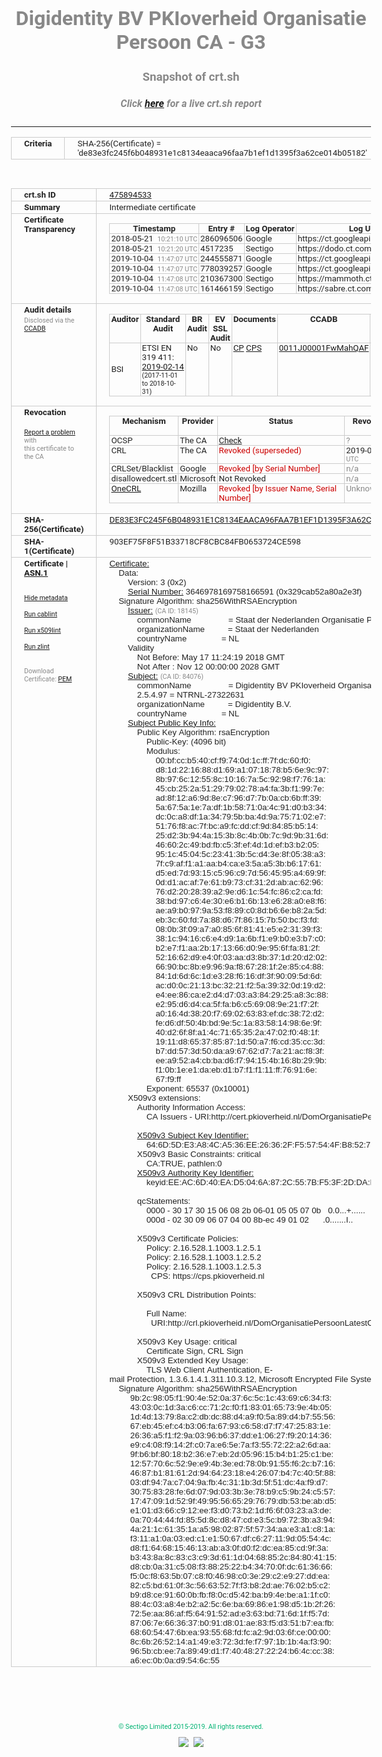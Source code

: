 # Digidentity BV PKIoverheid Organisatie Persoon CA - G3
### Snapshot of crt.sh
##### Click [here](https://crt.sh/?q=DE83E3FC245F6B048931E1C8134EAACA96FAA7B1EF1D1395F3A62CE014B05182) for a live crt.sh report

---
<!DOCTYPE HTML PUBLIC "-//W3C//DTD HTML 4.0 Transitional//EN">
<HTML>
<HEAD>
  <META http-equiv="Content-Type" content="text/html; charset=UTF-8">
  <TITLE>crt.sh | de83e3fc245f6b048931e1c8134eaaca96faa7b1ef1d1395f3a62ce014b05182</TITLE>
  <META name="description" content="Free CT Log Certificate Search Tool from Sectigo (formerly Comodo CA)">
  <META name="keywords" content="crt.sh, CT, Certificate Transparency, Certificate Search, SSL Certificate, Sectigo, Comodo CA">
  <LINK href="//fonts.googleapis.com/css?family=Roboto+Mono|Roboto:400,400i,700,700i" rel="stylesheet">
  <STYLE type="text/css">
    a {
      white-space: nowrap;
    }
    body {
      color: #888888;
      font: 12pt Roboto, sans-serif;
      padding-top: 10px;
      text-align: center
    }
    form {
      margin: 0px
    }
    span {
      border-radius: 10px
    }
    span.heading {
      color: #888888;
      font: 12pt Roboto, sans-serif
    }
    span.title {
      background-color: #00B373;
      color: #FFFFFF;
      font: bold 18pt Roboto, sans-serif;
      padding: 0px 5px
    }
    span.text {
      color: #888888;
      font: 10pt Roboto, sans-serif
    }
    span.whiteongrey {
      background-color: #D9D9D6;
      color: #FFFFFF;
      font: bold 18pt Roboto, sans-serif;
      padding: 0px 5px
    }
    table {
      border-collapse: collapse;
      color: #222222;
      font: 10pt Roboto, sans-serif;
      margin-left: auto;
      margin-right: auto
    }
    table.options {
      border: none;
      margin-left: 10px
    }
    td, th {
      border: 1px solid #CCCCCC;
      padding: 0px 2px;
      text-align: left;
      vertical-align: top
    }
    td.outer, th.outer {
      border: 1px solid #CCCCCC;
      padding: 2px 20px;
      text-align: left
    }
    th.heading {
      color: #888888;
      font: bold italic 12pt Roboto, sans-serif;
      padding: 20px 0px 0px;
      text-align: center
    }
    th.options, td.options {
      border: none;
      vertical-align: middle
    }
    td.text {
      font: 10pt "Roboto Mono", sans-serif;
      padding: 2px 20px
    }
    td.heading {
      border: none;
      color: #888888;
      font: 12pt Roboto, sans-serif;
      padding-top: 20px;
      text-align: center
    }
    table.lint td, th {
      text-align: center
    }
    .button {
      background-color: #00B373;
      border-radius: 10px;
      color: #FFFFFF;
      font: bold 13pt Roboto, sans-serif
    }
    .copyright {
      font: 8pt Roboto, sans-serif;
      color: #00B373
    }
    .input {
      border: 1px solid #888888;
      font-weight: bold;
      text-align: center
    }
    .small {
      font: 8pt Roboto, sans-serif;
      color: #888888
    }
    .error {
      background-color: #FFDFDF;
      color: #CC0000;
      font-weight: bold
    }
    .fatal {
      background-color: #0000AA;
      color: #FFFFFF;
      font-weight: bold
    }
    .notice {
      background-color: #FFFFDF;
      color: #606000
    }
    .warning {
      background-color: #FFEFDF;
      color: #DF6000
    }
  </STYLE>
</HEAD>
<BODY>

<TABLE>
  <TR>
    <TH class="outer">Criteria</TH>
    <TD class="outer">SHA-256(Certificate) = 'de83e3fc245f6b048931e1c8134eaaca96faa7b1ef1d1395f3a62ce014b05182'</TD>
  </TR>
</TABLE>
<BR>
<TABLE>
  <TR>
    <TH class="outer">crt.sh ID</TH>
    <TD class="outer"><A href="?id=475894533">475894533</A></TD>
  </TR>
  <TR>
    <TH class="outer">Summary</TH>
    <TD class="outer">Intermediate certificate</TD>
  </TR>
  <TR>
    <TH class="outer">Certificate<BR>Transparency</TH>
    <TD class="outer">
<TABLE class="options" style="margin-left:0px">
  <TR>
    <TH>Timestamp</TH>
    <TH>Entry #</TH>
    <TH>Log Operator</TH>
    <TH>Log URL</TH>
  </TR>
  <TR>
    <TD>2018-05-21&nbsp; <FONT class="small">10:21:10 UTC</FONT></TD>
    <TD>286096506</TD>
    <TD>Google</TD>
    <TD>https://ct.googleapis.com/rocketeer</TD>
  </TR>
  <TR>
    <TD>2018-05-21&nbsp; <FONT class="small">10:21:20 UTC</FONT></TD>
    <TD>4517235</TD>
    <TD>Sectigo</TD>
    <TD>https://dodo.ct.comodo.com</TD>
  </TR>
  <TR>
    <TD>2019-10-04&nbsp; <FONT class="small">11:47:07 UTC</FONT></TD>
    <TD>244555871</TD>
    <TD>Google</TD>
    <TD>https://ct.googleapis.com/skydiver</TD>
  </TR>
  <TR>
    <TD>2019-10-04&nbsp; <FONT class="small">11:47:07 UTC</FONT></TD>
    <TD>778039257</TD>
    <TD>Google</TD>
    <TD>https://ct.googleapis.com/pilot</TD>
  </TR>
  <TR>
    <TD>2019-10-04&nbsp; <FONT class="small">11:47:08 UTC</FONT></TD>
    <TD>210367300</TD>
    <TD>Sectigo</TD>
    <TD>https://mammoth.ct.comodo.com</TD>
  </TR>
  <TR>
    <TD>2019-10-04&nbsp; <FONT class="small">11:47:08 UTC</FONT></TD>
    <TD>161466159</TD>
    <TD>Sectigo</TD>
    <TD>https://sabre.ct.comodo.com</TD>
  </TR>
</TABLE>
    </TD>
  </TR>
  <TR>
    <TH class="outer">Audit details<BR>
      <DIV class="small" style="padding-top:3px">Disclosed via the
        <A href="//ccadb-public.secure.force.com/mozilla/PublicAllIntermediateCerts" target="_blank">CCADB</A></DIV>
    </TH>
    <TD class="outer">
<TABLE class="options" style="margin-left:0px">
  <TR>
    <TH>Auditor</TH>
    <TH>Standard Audit</TH>
    <TH>BR Audit</TH>
    <TH>EV SSL Audit</TH>
    <TH>Documents</TH>
    <TH>CCADB</TH>
    <TH>Root Owner / Certificate</TH>
  </TR>
  <TR>
    <TD style="vertical-align:middle">BSI</TD>
    <TD>ETSI EN 319 411:
      <A href="https://bugzilla.mozilla.org/attachment.cgi?id=9045690" target="_blank">2019-02-14</A>
      <BR><FONT style="font-size:8pt">(2017-11-01 to 2018-10-31)</FONT></TD>
    <TD>No    <TD>No    <TD>
      <A href="https://www.logius.nl/languages/english/pkioverheid/" target="blank">CP</A>
      <A href="https://www.digidentity.eu/assets/files/cps_en_pds/CPS_Digidentity_v1.2.pdf" target="blank">CPS</A>
    </TD>
    <TD><A href="//ccadb.force.com/0011J00001FwMahQAF" target="_blank">0011J00001FwMahQAF</A></TD>
    <TD><A href="/?id=8693290">Government of The Netherlands, PKIoverheid (Logius)</A></TD>
  </TR>
</TABLE>
    </TD>
  </TR>
  <TR>
    <TH class="outer">Revocation<BR><BR>
      <DIV class="small" style="padding-top:3px"><A href="?id=475894533&opt=problemreporting">Report a problem</A> with<BR>this certificate to the CA</DIV></TH>
    <TD class="outer">
      <TABLE class="options" style="margin-left:0px">
        <TR>
          <TH>Mechanism</TH>
          <TH>Provider</TH>
          <TH>Status</TH>
          <TH>Revocation Date</TH>
          <TH>Last Observed in CRL</TH>
          <TH>Last Checked <SPAN style="color:#CC0000;vertical-align:middle;font-size:70%;font-weight:normal">(Error)</SPAN></TH>
        </TR>
        <TR>
          <TD>OCSP</TD>
          <TD>The CA</TD>
          <TD><A href="?id=475894533&opt=ocsp">Check</A></TD>
          <TD><SPAN style="color:#888888">?</SPAN></TD>
          <TD><SPAN style="color:#888888">n/a</SPAN></TD>
          <TD><SPAN style="color:#888888">?</SPAN></TD>
        </TR>
        <TR>
          <TD>CRL</TD>
          <TD>The CA</TD>
          <TD><SPAN style="color:#CC0000">Revoked (superseded)</SPAN></TD><TD>2019-06-27&nbsp; <FONT class="small">09:19:06 UTC</FONT></TD><TD>2019-07-05&nbsp; <FONT class="small">14:19:02 UTC</FONT></TD><TD>2019-12-04&nbsp; <FONT class="small">16:44:22 UTC</FONT></TD>
        </TR>
        <TR>
          <TD>CRLSet/Blacklist</TD>
          <TD>Google</TD>
          <TD><SPAN style="color:#CC0000">Revoked [by Serial Number]</SPAN></TD>
          <TD><SPAN style="color:#888888">n/a</SPAN></TD>
          <TD><SPAN style="color:#888888">n/a</SPAN></TD>
          <TD><SPAN style="color:#888888">n/a</SPAN></TD>
        </TR>
        <TR>
          <TD>disallowedcert.stl</TD>
          <TD>Microsoft</TD>
          <TD>Not Revoked</TD>
          <TD><SPAN style="color:#888888">n/a</SPAN></TD>
          <TD><SPAN style="color:#888888">n/a</SPAN></TD>
          <TD><SPAN style="color:#888888">n/a</SPAN></TD>
        </TR>
        <TR>
          <TD><A href="/mozilla-onecrl" target="_blank">OneCRL</A></TD>
          <TD>Mozilla</TD>
          <TD><SPAN style="color:#CC0000">Revoked [by Issuer Name, Serial Number]</SPAN></TD><TD><SPAN style="color:#888888">Unknown</SPAN></TD>
          <TD><SPAN style="color:#888888">n/a</SPAN></TD>
          <TD><SPAN style="color:#888888">n/a</SPAN></TD>
        </TR>
      </TABLE>
    </TD>
  </TR>
  <TR>
    <TH class="outer">SHA-256(Certificate)</TH>
    <TD class="outer"><A href="//censys.io/certificates/de83e3fc245f6b048931e1c8134eaaca96faa7b1ef1d1395f3a62ce014b05182">DE83E3FC245F6B048931E1C8134EAACA96FAA7B1EF1D1395F3A62CE014B05182</A></TD>
  </TR>
  <TR>
    <TH class="outer">SHA-1(Certificate)</TH>
    <TD class="outer">903EF75F8F51B33718CF8CBC84FB0653724CE598</TD>
  </TR>
  <TR>
    <TH class="outer">Certificate | <A href="?asn1=475894533">ASN.1</A>
      <SPAN class="small"><BR>
      <BR><BR><A href="?id=475894533&opt=nometadata">Hide metadata</A>
      <BR><BR><A href="?id=475894533&opt=cablint">Run cablint</A>
      <BR><BR><A href="?id=475894533&opt=x509lint">Run x509lint</A>
      <BR><BR><A href="?id=475894533&opt=zlint">Run zlint</A>
      <BR><BR><BR>Download Certificate: <A href="?d=475894533">PEM</A>
      </SPAN>
    </TH>
    <TD class="text"><A href="?d=475894533">Certificate:</A><BR>&nbsp;&nbsp;&nbsp;&nbsp;Data:<BR>&nbsp;&nbsp;&nbsp;&nbsp;&nbsp;&nbsp;&nbsp;&nbsp;Version:&nbsp;3&nbsp;(0x2)<BR>&nbsp;&nbsp;&nbsp;&nbsp;&nbsp;&nbsp;&nbsp;&nbsp;<A href="?serial=329cab52a80a2e3f">Serial&nbsp;Number:</A>&nbsp;3646978169758166591&nbsp;(0x329cab52a80a2e3f)<BR>&nbsp;&nbsp;&nbsp;&nbsp;Signature&nbsp;Algorithm:&nbsp;sha256WithRSAEncryption<BR>&nbsp;&nbsp;&nbsp;&nbsp;&nbsp;&nbsp;&nbsp;&nbsp;<A href="?caid=18145">Issuer:</A> <SPAN class="small">(CA ID: 18145)</SPAN><BR>&nbsp;&nbsp;&nbsp;&nbsp;&nbsp;&nbsp;&nbsp;&nbsp;&nbsp;&nbsp;&nbsp;&nbsp;commonName&nbsp;&nbsp;&nbsp;&nbsp;&nbsp;&nbsp;&nbsp;&nbsp;&nbsp;&nbsp;&nbsp;&nbsp;&nbsp;&nbsp;&nbsp;&nbsp;=&nbsp;Staat&nbsp;der&nbsp;Nederlanden&nbsp;Organisatie&nbsp;Persoon&nbsp;CA&nbsp;-&nbsp;G3<BR>&nbsp;&nbsp;&nbsp;&nbsp;&nbsp;&nbsp;&nbsp;&nbsp;&nbsp;&nbsp;&nbsp;&nbsp;organizationName&nbsp;&nbsp;&nbsp;&nbsp;&nbsp;&nbsp;&nbsp;&nbsp;&nbsp;&nbsp;=&nbsp;Staat&nbsp;der&nbsp;Nederlanden<BR>&nbsp;&nbsp;&nbsp;&nbsp;&nbsp;&nbsp;&nbsp;&nbsp;&nbsp;&nbsp;&nbsp;&nbsp;countryName&nbsp;&nbsp;&nbsp;&nbsp;&nbsp;&nbsp;&nbsp;&nbsp;&nbsp;&nbsp;&nbsp;&nbsp;&nbsp;&nbsp;&nbsp;=&nbsp;NL<BR>&nbsp;&nbsp;&nbsp;&nbsp;&nbsp;&nbsp;&nbsp;&nbsp;Validity<BR>&nbsp;&nbsp;&nbsp;&nbsp;&nbsp;&nbsp;&nbsp;&nbsp;&nbsp;&nbsp;&nbsp;&nbsp;Not&nbsp;Before:&nbsp;May&nbsp;17&nbsp;11:24:19&nbsp;2018&nbsp;GMT<BR>&nbsp;&nbsp;&nbsp;&nbsp;&nbsp;&nbsp;&nbsp;&nbsp;&nbsp;&nbsp;&nbsp;&nbsp;Not&nbsp;After&nbsp;:&nbsp;Nov&nbsp;12&nbsp;00:00:00&nbsp;2028&nbsp;GMT<BR>&nbsp;&nbsp;&nbsp;&nbsp;&nbsp;&nbsp;&nbsp;&nbsp;<A href="?caid=84076">Subject:</A> <SPAN class="small">(CA ID: 84076)</SPAN><BR>&nbsp;&nbsp;&nbsp;&nbsp;&nbsp;&nbsp;&nbsp;&nbsp;&nbsp;&nbsp;&nbsp;&nbsp;commonName&nbsp;&nbsp;&nbsp;&nbsp;&nbsp;&nbsp;&nbsp;&nbsp;&nbsp;&nbsp;&nbsp;&nbsp;&nbsp;&nbsp;&nbsp;&nbsp;=&nbsp;Digidentity&nbsp;BV&nbsp;PKIoverheid&nbsp;Organisatie&nbsp;Persoon&nbsp;CA&nbsp;-&nbsp;G3<BR>&nbsp;&nbsp;&nbsp;&nbsp;&nbsp;&nbsp;&nbsp;&nbsp;&nbsp;&nbsp;&nbsp;&nbsp;2.5.4.97&nbsp;=&nbsp;NTRNL-27322631<BR>&nbsp;&nbsp;&nbsp;&nbsp;&nbsp;&nbsp;&nbsp;&nbsp;&nbsp;&nbsp;&nbsp;&nbsp;organizationName&nbsp;&nbsp;&nbsp;&nbsp;&nbsp;&nbsp;&nbsp;&nbsp;&nbsp;&nbsp;=&nbsp;Digidentity&nbsp;B.V.<BR>&nbsp;&nbsp;&nbsp;&nbsp;&nbsp;&nbsp;&nbsp;&nbsp;&nbsp;&nbsp;&nbsp;&nbsp;countryName&nbsp;&nbsp;&nbsp;&nbsp;&nbsp;&nbsp;&nbsp;&nbsp;&nbsp;&nbsp;&nbsp;&nbsp;&nbsp;&nbsp;&nbsp;=&nbsp;NL<BR>&nbsp;&nbsp;&nbsp;&nbsp;&nbsp;&nbsp;&nbsp;&nbsp;<A href="?spkisha256=32328159f2149e8e73a4765ca28c7fcd1a40119ec0005c2ac2d2d3e750612fe6">Subject&nbsp;Public&nbsp;Key&nbsp;Info:</A><BR>&nbsp;&nbsp;&nbsp;&nbsp;&nbsp;&nbsp;&nbsp;&nbsp;&nbsp;&nbsp;&nbsp;&nbsp;Public&nbsp;Key&nbsp;Algorithm:&nbsp;rsaEncryption<BR>&nbsp;&nbsp;&nbsp;&nbsp;&nbsp;&nbsp;&nbsp;&nbsp;&nbsp;&nbsp;&nbsp;&nbsp;&nbsp;&nbsp;&nbsp;&nbsp;Public-Key:&nbsp;(4096&nbsp;bit)<BR>&nbsp;&nbsp;&nbsp;&nbsp;&nbsp;&nbsp;&nbsp;&nbsp;&nbsp;&nbsp;&nbsp;&nbsp;&nbsp;&nbsp;&nbsp;&nbsp;Modulus:<BR>&nbsp;&nbsp;&nbsp;&nbsp;&nbsp;&nbsp;&nbsp;&nbsp;&nbsp;&nbsp;&nbsp;&nbsp;&nbsp;&nbsp;&nbsp;&nbsp;&nbsp;&nbsp;&nbsp;&nbsp;00:bf:cc:b5:40:cf:f9:74:0d:1c:ff:7f:dc:60:f0:<BR>&nbsp;&nbsp;&nbsp;&nbsp;&nbsp;&nbsp;&nbsp;&nbsp;&nbsp;&nbsp;&nbsp;&nbsp;&nbsp;&nbsp;&nbsp;&nbsp;&nbsp;&nbsp;&nbsp;&nbsp;d8:1d:22:16:88:d1:69:a1:07:18:78:b5:6e:9c:97:<BR>&nbsp;&nbsp;&nbsp;&nbsp;&nbsp;&nbsp;&nbsp;&nbsp;&nbsp;&nbsp;&nbsp;&nbsp;&nbsp;&nbsp;&nbsp;&nbsp;&nbsp;&nbsp;&nbsp;&nbsp;8b:97:6c:12:55:8c:10:16:7a:5c:92:98:f7:76:1a:<BR>&nbsp;&nbsp;&nbsp;&nbsp;&nbsp;&nbsp;&nbsp;&nbsp;&nbsp;&nbsp;&nbsp;&nbsp;&nbsp;&nbsp;&nbsp;&nbsp;&nbsp;&nbsp;&nbsp;&nbsp;45:cb:25:2a:51:29:79:02:78:a4:fa:3b:f1:99:7e:<BR>&nbsp;&nbsp;&nbsp;&nbsp;&nbsp;&nbsp;&nbsp;&nbsp;&nbsp;&nbsp;&nbsp;&nbsp;&nbsp;&nbsp;&nbsp;&nbsp;&nbsp;&nbsp;&nbsp;&nbsp;ad:8f:12:a6:9d:8e:c7:96:d7:7b:0a:cb:6b:ff:39:<BR>&nbsp;&nbsp;&nbsp;&nbsp;&nbsp;&nbsp;&nbsp;&nbsp;&nbsp;&nbsp;&nbsp;&nbsp;&nbsp;&nbsp;&nbsp;&nbsp;&nbsp;&nbsp;&nbsp;&nbsp;5a:67:5a:1e:7a:df:1b:58:71:0a:4c:91:d0:b3:34:<BR>&nbsp;&nbsp;&nbsp;&nbsp;&nbsp;&nbsp;&nbsp;&nbsp;&nbsp;&nbsp;&nbsp;&nbsp;&nbsp;&nbsp;&nbsp;&nbsp;&nbsp;&nbsp;&nbsp;&nbsp;dc:0c:a8:df:1a:34:79:5b:ba:4d:9a:75:71:02:e7:<BR>&nbsp;&nbsp;&nbsp;&nbsp;&nbsp;&nbsp;&nbsp;&nbsp;&nbsp;&nbsp;&nbsp;&nbsp;&nbsp;&nbsp;&nbsp;&nbsp;&nbsp;&nbsp;&nbsp;&nbsp;51:76:f8:ac:7f:bc:a9:fc:dd:cf:9d:84:85:b5:14:<BR>&nbsp;&nbsp;&nbsp;&nbsp;&nbsp;&nbsp;&nbsp;&nbsp;&nbsp;&nbsp;&nbsp;&nbsp;&nbsp;&nbsp;&nbsp;&nbsp;&nbsp;&nbsp;&nbsp;&nbsp;25:d2:3b:94:4a:15:3b:8c:4b:0b:7c:9d:9b:31:6d:<BR>&nbsp;&nbsp;&nbsp;&nbsp;&nbsp;&nbsp;&nbsp;&nbsp;&nbsp;&nbsp;&nbsp;&nbsp;&nbsp;&nbsp;&nbsp;&nbsp;&nbsp;&nbsp;&nbsp;&nbsp;46:60:2c:49:bd:fb:c5:3f:ef:4d:1d:ef:b3:b2:05:<BR>&nbsp;&nbsp;&nbsp;&nbsp;&nbsp;&nbsp;&nbsp;&nbsp;&nbsp;&nbsp;&nbsp;&nbsp;&nbsp;&nbsp;&nbsp;&nbsp;&nbsp;&nbsp;&nbsp;&nbsp;95:1c:45:04:5c:23:41:3b:5c:d4:3e:8f:05:38:a3:<BR>&nbsp;&nbsp;&nbsp;&nbsp;&nbsp;&nbsp;&nbsp;&nbsp;&nbsp;&nbsp;&nbsp;&nbsp;&nbsp;&nbsp;&nbsp;&nbsp;&nbsp;&nbsp;&nbsp;&nbsp;7f:c9:af:f1:a1:aa:b4:ca:e3:5a:a5:3b:b6:17:61:<BR>&nbsp;&nbsp;&nbsp;&nbsp;&nbsp;&nbsp;&nbsp;&nbsp;&nbsp;&nbsp;&nbsp;&nbsp;&nbsp;&nbsp;&nbsp;&nbsp;&nbsp;&nbsp;&nbsp;&nbsp;d5:ed:7d:93:15:c5:96:c9:7d:56:45:95:a4:69:9f:<BR>&nbsp;&nbsp;&nbsp;&nbsp;&nbsp;&nbsp;&nbsp;&nbsp;&nbsp;&nbsp;&nbsp;&nbsp;&nbsp;&nbsp;&nbsp;&nbsp;&nbsp;&nbsp;&nbsp;&nbsp;0d:d1:ac:af:7e:61:b9:73:cf:31:2d:ab:ac:62:96:<BR>&nbsp;&nbsp;&nbsp;&nbsp;&nbsp;&nbsp;&nbsp;&nbsp;&nbsp;&nbsp;&nbsp;&nbsp;&nbsp;&nbsp;&nbsp;&nbsp;&nbsp;&nbsp;&nbsp;&nbsp;76:d2:20:28:39:a2:9e:d6:1c:54:fc:86:c2:ca:fd:<BR>&nbsp;&nbsp;&nbsp;&nbsp;&nbsp;&nbsp;&nbsp;&nbsp;&nbsp;&nbsp;&nbsp;&nbsp;&nbsp;&nbsp;&nbsp;&nbsp;&nbsp;&nbsp;&nbsp;&nbsp;38:bd:97:c6:4e:30:e6:b1:6b:13:e6:28:a0:e8:f6:<BR>&nbsp;&nbsp;&nbsp;&nbsp;&nbsp;&nbsp;&nbsp;&nbsp;&nbsp;&nbsp;&nbsp;&nbsp;&nbsp;&nbsp;&nbsp;&nbsp;&nbsp;&nbsp;&nbsp;&nbsp;ae:a9:b0:97:9a:53:f8:89:c0:8d:b6:6e:b8:2a:5d:<BR>&nbsp;&nbsp;&nbsp;&nbsp;&nbsp;&nbsp;&nbsp;&nbsp;&nbsp;&nbsp;&nbsp;&nbsp;&nbsp;&nbsp;&nbsp;&nbsp;&nbsp;&nbsp;&nbsp;&nbsp;eb:3c:60:fd:7a:88:d6:7f:86:15:7b:50:bc:f3:fd:<BR>&nbsp;&nbsp;&nbsp;&nbsp;&nbsp;&nbsp;&nbsp;&nbsp;&nbsp;&nbsp;&nbsp;&nbsp;&nbsp;&nbsp;&nbsp;&nbsp;&nbsp;&nbsp;&nbsp;&nbsp;08:0b:3f:09:a7:a0:85:6f:81:41:e5:e2:31:39:f3:<BR>&nbsp;&nbsp;&nbsp;&nbsp;&nbsp;&nbsp;&nbsp;&nbsp;&nbsp;&nbsp;&nbsp;&nbsp;&nbsp;&nbsp;&nbsp;&nbsp;&nbsp;&nbsp;&nbsp;&nbsp;38:1c:94:16:c6:e4:d9:1a:6b:f1:e9:b0:e3:b7:c0:<BR>&nbsp;&nbsp;&nbsp;&nbsp;&nbsp;&nbsp;&nbsp;&nbsp;&nbsp;&nbsp;&nbsp;&nbsp;&nbsp;&nbsp;&nbsp;&nbsp;&nbsp;&nbsp;&nbsp;&nbsp;b2:e7:f1:aa:2b:17:13:66:d0:9e:95:6f:fa:81:2f:<BR>&nbsp;&nbsp;&nbsp;&nbsp;&nbsp;&nbsp;&nbsp;&nbsp;&nbsp;&nbsp;&nbsp;&nbsp;&nbsp;&nbsp;&nbsp;&nbsp;&nbsp;&nbsp;&nbsp;&nbsp;52:16:62:d9:e4:0f:03:aa:d3:8b:37:1d:20:d2:02:<BR>&nbsp;&nbsp;&nbsp;&nbsp;&nbsp;&nbsp;&nbsp;&nbsp;&nbsp;&nbsp;&nbsp;&nbsp;&nbsp;&nbsp;&nbsp;&nbsp;&nbsp;&nbsp;&nbsp;&nbsp;66:90:bc:8b:e9:96:9a:f8:67:28:1f:2e:85:c4:88:<BR>&nbsp;&nbsp;&nbsp;&nbsp;&nbsp;&nbsp;&nbsp;&nbsp;&nbsp;&nbsp;&nbsp;&nbsp;&nbsp;&nbsp;&nbsp;&nbsp;&nbsp;&nbsp;&nbsp;&nbsp;84:1d:6d:6c:1d:e3:28:f6:16:df:3f:90:09:5d:6d:<BR>&nbsp;&nbsp;&nbsp;&nbsp;&nbsp;&nbsp;&nbsp;&nbsp;&nbsp;&nbsp;&nbsp;&nbsp;&nbsp;&nbsp;&nbsp;&nbsp;&nbsp;&nbsp;&nbsp;&nbsp;ac:d0:0c:21:13:bc:32:21:f2:5a:39:32:0d:19:d2:<BR>&nbsp;&nbsp;&nbsp;&nbsp;&nbsp;&nbsp;&nbsp;&nbsp;&nbsp;&nbsp;&nbsp;&nbsp;&nbsp;&nbsp;&nbsp;&nbsp;&nbsp;&nbsp;&nbsp;&nbsp;e4:ee:86:ca:e2:d4:d7:03:a3:84:29:25:a8:3c:88:<BR>&nbsp;&nbsp;&nbsp;&nbsp;&nbsp;&nbsp;&nbsp;&nbsp;&nbsp;&nbsp;&nbsp;&nbsp;&nbsp;&nbsp;&nbsp;&nbsp;&nbsp;&nbsp;&nbsp;&nbsp;e2:95:d6:d4:ca:5f:fa:b6:c5:69:08:9e:21:f7:2f:<BR>&nbsp;&nbsp;&nbsp;&nbsp;&nbsp;&nbsp;&nbsp;&nbsp;&nbsp;&nbsp;&nbsp;&nbsp;&nbsp;&nbsp;&nbsp;&nbsp;&nbsp;&nbsp;&nbsp;&nbsp;a0:16:4d:38:20:f7:69:02:63:83:ef:dc:38:72:d2:<BR>&nbsp;&nbsp;&nbsp;&nbsp;&nbsp;&nbsp;&nbsp;&nbsp;&nbsp;&nbsp;&nbsp;&nbsp;&nbsp;&nbsp;&nbsp;&nbsp;&nbsp;&nbsp;&nbsp;&nbsp;fe:d6:df:50:4b:bd:9e:5c:1a:83:58:14:98:6e:9f:<BR>&nbsp;&nbsp;&nbsp;&nbsp;&nbsp;&nbsp;&nbsp;&nbsp;&nbsp;&nbsp;&nbsp;&nbsp;&nbsp;&nbsp;&nbsp;&nbsp;&nbsp;&nbsp;&nbsp;&nbsp;40:d2:6f:8f:a1:4c:71:65:35:2a:47:02:f0:48:1f:<BR>&nbsp;&nbsp;&nbsp;&nbsp;&nbsp;&nbsp;&nbsp;&nbsp;&nbsp;&nbsp;&nbsp;&nbsp;&nbsp;&nbsp;&nbsp;&nbsp;&nbsp;&nbsp;&nbsp;&nbsp;19:11:d8:65:37:85:87:1d:50:a7:f6:cd:35:cc:3d:<BR>&nbsp;&nbsp;&nbsp;&nbsp;&nbsp;&nbsp;&nbsp;&nbsp;&nbsp;&nbsp;&nbsp;&nbsp;&nbsp;&nbsp;&nbsp;&nbsp;&nbsp;&nbsp;&nbsp;&nbsp;b7:dd:57:3d:50:da:a9:67:62:d7:7a:21:ac:f8:3f:<BR>&nbsp;&nbsp;&nbsp;&nbsp;&nbsp;&nbsp;&nbsp;&nbsp;&nbsp;&nbsp;&nbsp;&nbsp;&nbsp;&nbsp;&nbsp;&nbsp;&nbsp;&nbsp;&nbsp;&nbsp;ee:a9:52:a4:cb:ba:d6:f7:94:15:4b:16:8b:29:9b:<BR>&nbsp;&nbsp;&nbsp;&nbsp;&nbsp;&nbsp;&nbsp;&nbsp;&nbsp;&nbsp;&nbsp;&nbsp;&nbsp;&nbsp;&nbsp;&nbsp;&nbsp;&nbsp;&nbsp;&nbsp;f1:0b:1e:e1:da:eb:d1:b7:f1:f1:11:ff:76:91:6e:<BR>&nbsp;&nbsp;&nbsp;&nbsp;&nbsp;&nbsp;&nbsp;&nbsp;&nbsp;&nbsp;&nbsp;&nbsp;&nbsp;&nbsp;&nbsp;&nbsp;&nbsp;&nbsp;&nbsp;&nbsp;67:f9:ff<BR>&nbsp;&nbsp;&nbsp;&nbsp;&nbsp;&nbsp;&nbsp;&nbsp;&nbsp;&nbsp;&nbsp;&nbsp;&nbsp;&nbsp;&nbsp;&nbsp;Exponent:&nbsp;65537&nbsp;(0x10001)<BR>&nbsp;&nbsp;&nbsp;&nbsp;&nbsp;&nbsp;&nbsp;&nbsp;X509v3&nbsp;extensions:<BR>&nbsp;&nbsp;&nbsp;&nbsp;&nbsp;&nbsp;&nbsp;&nbsp;&nbsp;&nbsp;&nbsp;&nbsp;Authority&nbsp;Information&nbsp;Access:&nbsp;<BR>&nbsp;&nbsp;&nbsp;&nbsp;&nbsp;&nbsp;&nbsp;&nbsp;&nbsp;&nbsp;&nbsp;&nbsp;&nbsp;&nbsp;&nbsp;&nbsp;CA&nbsp;Issuers&nbsp;-&nbsp;URI:http://cert.pkioverheid.nl/DomOrganisatiePersoonCA-G3.cer<BR><BR>&nbsp;&nbsp;&nbsp;&nbsp;&nbsp;&nbsp;&nbsp;&nbsp;&nbsp;&nbsp;&nbsp;&nbsp;<A href="?ski=646d5de3a84ca536ee26362ff557544fb8527dff">X509v3&nbsp;Subject&nbsp;Key&nbsp;Identifier:</A><BR>&nbsp;&nbsp;&nbsp;&nbsp;&nbsp;&nbsp;&nbsp;&nbsp;&nbsp;&nbsp;&nbsp;&nbsp;&nbsp;&nbsp;&nbsp;&nbsp;64:6D:5D:E3:A8:4C:A5:36:EE:26:36:2F:F5:57:54:4F:B8:52:7D:FF<BR>&nbsp;&nbsp;&nbsp;&nbsp;&nbsp;&nbsp;&nbsp;&nbsp;&nbsp;&nbsp;&nbsp;&nbsp;X509v3&nbsp;Basic&nbsp;Constraints:&nbsp;critical<BR>&nbsp;&nbsp;&nbsp;&nbsp;&nbsp;&nbsp;&nbsp;&nbsp;&nbsp;&nbsp;&nbsp;&nbsp;&nbsp;&nbsp;&nbsp;&nbsp;CA:TRUE,&nbsp;pathlen:0<BR>&nbsp;&nbsp;&nbsp;&nbsp;&nbsp;&nbsp;&nbsp;&nbsp;&nbsp;&nbsp;&nbsp;&nbsp;<A href="?ski=eeac6d40ead5046a872c557bf53f2ddaeedbace2">X509v3&nbsp;Authority&nbsp;Key&nbsp;Identifier:</A><BR>&nbsp;&nbsp;&nbsp;&nbsp;&nbsp;&nbsp;&nbsp;&nbsp;&nbsp;&nbsp;&nbsp;&nbsp;&nbsp;&nbsp;&nbsp;&nbsp;keyid:EE:AC:6D:40:EA:D5:04:6A:87:2C:55:7B:F5:3F:2D:DA:EE:DB:AC:E2<BR><BR>&nbsp;&nbsp;&nbsp;&nbsp;&nbsp;&nbsp;&nbsp;&nbsp;&nbsp;&nbsp;&nbsp;&nbsp;qcStatements:&nbsp;<BR>&nbsp;&nbsp;&nbsp;&nbsp;&nbsp;&nbsp;&nbsp;&nbsp;&nbsp;&nbsp;&nbsp;&nbsp;&nbsp;&nbsp;&nbsp;&nbsp;0000&nbsp;-&nbsp;30&nbsp;17&nbsp;30&nbsp;15&nbsp;06&nbsp;08&nbsp;2b&nbsp;06-01&nbsp;05&nbsp;05&nbsp;07&nbsp;0b&nbsp;&nbsp;&nbsp;0.0...+......<BR>&nbsp;&nbsp;&nbsp;&nbsp;&nbsp;&nbsp;&nbsp;&nbsp;&nbsp;&nbsp;&nbsp;&nbsp;&nbsp;&nbsp;&nbsp;&nbsp;000d&nbsp;-&nbsp;02&nbsp;30&nbsp;09&nbsp;06&nbsp;07&nbsp;04&nbsp;00&nbsp;8b-ec&nbsp;49&nbsp;01&nbsp;02&nbsp;&nbsp;&nbsp;&nbsp;&nbsp;&nbsp;.0.......I..<BR><BR>&nbsp;&nbsp;&nbsp;&nbsp;&nbsp;&nbsp;&nbsp;&nbsp;&nbsp;&nbsp;&nbsp;&nbsp;X509v3&nbsp;Certificate&nbsp;Policies:&nbsp;<BR>&nbsp;&nbsp;&nbsp;&nbsp;&nbsp;&nbsp;&nbsp;&nbsp;&nbsp;&nbsp;&nbsp;&nbsp;&nbsp;&nbsp;&nbsp;&nbsp;Policy:&nbsp;2.16.528.1.1003.1.2.5.1<BR>&nbsp;&nbsp;&nbsp;&nbsp;&nbsp;&nbsp;&nbsp;&nbsp;&nbsp;&nbsp;&nbsp;&nbsp;&nbsp;&nbsp;&nbsp;&nbsp;Policy:&nbsp;2.16.528.1.1003.1.2.5.2<BR>&nbsp;&nbsp;&nbsp;&nbsp;&nbsp;&nbsp;&nbsp;&nbsp;&nbsp;&nbsp;&nbsp;&nbsp;&nbsp;&nbsp;&nbsp;&nbsp;Policy:&nbsp;2.16.528.1.1003.1.2.5.3<BR>&nbsp;&nbsp;&nbsp;&nbsp;&nbsp;&nbsp;&nbsp;&nbsp;&nbsp;&nbsp;&nbsp;&nbsp;&nbsp;&nbsp;&nbsp;&nbsp;&nbsp;&nbsp;CPS:&nbsp;https://cps.pkioverheid.nl<BR><BR>&nbsp;&nbsp;&nbsp;&nbsp;&nbsp;&nbsp;&nbsp;&nbsp;&nbsp;&nbsp;&nbsp;&nbsp;X509v3&nbsp;CRL&nbsp;Distribution&nbsp;Points:&nbsp;<BR><BR>&nbsp;&nbsp;&nbsp;&nbsp;&nbsp;&nbsp;&nbsp;&nbsp;&nbsp;&nbsp;&nbsp;&nbsp;&nbsp;&nbsp;&nbsp;&nbsp;Full&nbsp;Name:<BR>&nbsp;&nbsp;&nbsp;&nbsp;&nbsp;&nbsp;&nbsp;&nbsp;&nbsp;&nbsp;&nbsp;&nbsp;&nbsp;&nbsp;&nbsp;&nbsp;&nbsp;&nbsp;URI:http://crl.pkioverheid.nl/DomOrganisatiePersoonLatestCRL-G3.crl<BR><BR>&nbsp;&nbsp;&nbsp;&nbsp;&nbsp;&nbsp;&nbsp;&nbsp;&nbsp;&nbsp;&nbsp;&nbsp;X509v3&nbsp;Key&nbsp;Usage:&nbsp;critical<BR>&nbsp;&nbsp;&nbsp;&nbsp;&nbsp;&nbsp;&nbsp;&nbsp;&nbsp;&nbsp;&nbsp;&nbsp;&nbsp;&nbsp;&nbsp;&nbsp;Certificate&nbsp;Sign,&nbsp;CRL&nbsp;Sign<BR>&nbsp;&nbsp;&nbsp;&nbsp;&nbsp;&nbsp;&nbsp;&nbsp;&nbsp;&nbsp;&nbsp;&nbsp;X509v3&nbsp;Extended&nbsp;Key&nbsp;Usage:&nbsp;<BR>&nbsp;&nbsp;&nbsp;&nbsp;&nbsp;&nbsp;&nbsp;&nbsp;&nbsp;&nbsp;&nbsp;&nbsp;&nbsp;&nbsp;&nbsp;&nbsp;TLS&nbsp;Web&nbsp;Client&nbsp;Authentication,&nbsp;E-mail&nbsp;Protection,&nbsp;1.3.6.1.4.1.311.10.3.12,&nbsp;Microsoft&nbsp;Encrypted&nbsp;File&nbsp;System,&nbsp;OCSP&nbsp;Signing<BR>&nbsp;&nbsp;&nbsp;&nbsp;Signature&nbsp;Algorithm:&nbsp;sha256WithRSAEncryption<BR>&nbsp;&nbsp;&nbsp;&nbsp;&nbsp;&nbsp;&nbsp;&nbsp;&nbsp;9b:2c:98:05:f1:90:4e:52:0a:37:6c:5c:1c:43:69:c6:34:f3:<BR>&nbsp;&nbsp;&nbsp;&nbsp;&nbsp;&nbsp;&nbsp;&nbsp;&nbsp;43:03:0c:1d:3a:c6:cc:71:2c:f0:f1:83:01:65:73:9e:4b:05:<BR>&nbsp;&nbsp;&nbsp;&nbsp;&nbsp;&nbsp;&nbsp;&nbsp;&nbsp;1d:4d:13:79:8a:c2:db:dc:88:d4:a9:f0:5a:89:d4:b7:55:56:<BR>&nbsp;&nbsp;&nbsp;&nbsp;&nbsp;&nbsp;&nbsp;&nbsp;&nbsp;67:eb:45:ef:c4:b3:06:fa:67:93:c6:58:d7:f7:47:25:83:1e:<BR>&nbsp;&nbsp;&nbsp;&nbsp;&nbsp;&nbsp;&nbsp;&nbsp;&nbsp;26:36:a5:f1:f2:9a:03:96:b6:37:dd:e1:06:27:f9:20:14:36:<BR>&nbsp;&nbsp;&nbsp;&nbsp;&nbsp;&nbsp;&nbsp;&nbsp;&nbsp;e9:c4:08:f9:14:2f:c0:7a:e6:5e:7a:f3:55:72:22:a2:6d:aa:<BR>&nbsp;&nbsp;&nbsp;&nbsp;&nbsp;&nbsp;&nbsp;&nbsp;&nbsp;9f:b6:bf:80:18:b2:36:e7:eb:2d:05:96:15:b4:b1:25:c1:be:<BR>&nbsp;&nbsp;&nbsp;&nbsp;&nbsp;&nbsp;&nbsp;&nbsp;&nbsp;12:57:70:6c:52:9e:e9:4b:3e:ed:78:0b:91:55:f6:2c:b7:16:<BR>&nbsp;&nbsp;&nbsp;&nbsp;&nbsp;&nbsp;&nbsp;&nbsp;&nbsp;46:87:b1:81:61:2d:94:64:23:18:e4:26:07:b4:7c:40:5f:88:<BR>&nbsp;&nbsp;&nbsp;&nbsp;&nbsp;&nbsp;&nbsp;&nbsp;&nbsp;03:df:94:7a:c7:04:9a:fb:4c:31:1b:3d:5f:51:dc:4a:f9:d7:<BR>&nbsp;&nbsp;&nbsp;&nbsp;&nbsp;&nbsp;&nbsp;&nbsp;&nbsp;30:75:83:28:fe:6d:07:9d:03:3b:3e:78:b9:c5:9b:24:c5:57:<BR>&nbsp;&nbsp;&nbsp;&nbsp;&nbsp;&nbsp;&nbsp;&nbsp;&nbsp;17:47:09:1d:52:9f:49:95:56:65:29:76:79:db:53:be:ab:d5:<BR>&nbsp;&nbsp;&nbsp;&nbsp;&nbsp;&nbsp;&nbsp;&nbsp;&nbsp;e1:01:d3:66:c9:12:ee:f3:d0:73:b2:1d:f6:6f:03:23:a3:de:<BR>&nbsp;&nbsp;&nbsp;&nbsp;&nbsp;&nbsp;&nbsp;&nbsp;&nbsp;0a:70:44:44:fd:85:5d:8c:d8:47:cd:e3:5c:b9:72:3b:a3:94:<BR>&nbsp;&nbsp;&nbsp;&nbsp;&nbsp;&nbsp;&nbsp;&nbsp;&nbsp;4a:21:1c:61:35:1a:a5:98:02:87:5f:57:34:aa:e3:a1:c8:1a:<BR>&nbsp;&nbsp;&nbsp;&nbsp;&nbsp;&nbsp;&nbsp;&nbsp;&nbsp;f3:11:a1:0a:03:ed:c1:e1:50:67:df:c6:27:11:9d:05:54:4c:<BR>&nbsp;&nbsp;&nbsp;&nbsp;&nbsp;&nbsp;&nbsp;&nbsp;&nbsp;d8:f1:64:68:15:46:13:ab:a3:0f:d0:f2:dc:ea:85:cd:9f:3a:<BR>&nbsp;&nbsp;&nbsp;&nbsp;&nbsp;&nbsp;&nbsp;&nbsp;&nbsp;b3:43:8a:8c:83:c3:c9:3d:61:1d:04:68:85:2c:84:80:41:15:<BR>&nbsp;&nbsp;&nbsp;&nbsp;&nbsp;&nbsp;&nbsp;&nbsp;&nbsp;d8:cb:0a:31:c5:08:f3:88:25:22:b4:34:70:0f:dc:61:36:66:<BR>&nbsp;&nbsp;&nbsp;&nbsp;&nbsp;&nbsp;&nbsp;&nbsp;&nbsp;f5:0c:f8:63:5b:07:c8:f0:46:98:c0:3e:29:c2:e9:27:dd:ea:<BR>&nbsp;&nbsp;&nbsp;&nbsp;&nbsp;&nbsp;&nbsp;&nbsp;&nbsp;82:c5:bd:61:0f:3c:56:63:52:7f:f3:b8:2d:ae:76:02:b5:c2:<BR>&nbsp;&nbsp;&nbsp;&nbsp;&nbsp;&nbsp;&nbsp;&nbsp;&nbsp;b9:d8:ce:91:60:0b:fb:f8:0c:d5:42:ba:b9:4e:be:a1:1f:c0:<BR>&nbsp;&nbsp;&nbsp;&nbsp;&nbsp;&nbsp;&nbsp;&nbsp;&nbsp;88:4c:03:a8:4e:b2:a2:5c:6e:ba:69:86:e1:98:d5:1b:2f:26:<BR>&nbsp;&nbsp;&nbsp;&nbsp;&nbsp;&nbsp;&nbsp;&nbsp;&nbsp;72:5e:aa:86:af:f5:64:91:52:ad:e3:63:bd:71:6d:1f:f5:7d:<BR>&nbsp;&nbsp;&nbsp;&nbsp;&nbsp;&nbsp;&nbsp;&nbsp;&nbsp;87:06:7e:66:36:37:b0:91:d8:01:ae:83:f5:d3:51:b7:ea:fb:<BR>&nbsp;&nbsp;&nbsp;&nbsp;&nbsp;&nbsp;&nbsp;&nbsp;&nbsp;68:60:54:47:6b:ea:93:55:68:fd:fc:a2:9d:03:6f:ce:00:00:<BR>&nbsp;&nbsp;&nbsp;&nbsp;&nbsp;&nbsp;&nbsp;&nbsp;&nbsp;8c:6b:26:52:14:a1:49:e3:72:3d:fe:f7:97:1b:1b:4a:f3:90:<BR>&nbsp;&nbsp;&nbsp;&nbsp;&nbsp;&nbsp;&nbsp;&nbsp;&nbsp;96:5b:cb:ee:7a:89:49:d1:f7:40:48:27:22:24:b6:4c:cc:38:<BR>&nbsp;&nbsp;&nbsp;&nbsp;&nbsp;&nbsp;&nbsp;&nbsp;&nbsp;a6:ec:0b:0a:d9:54:6c:55<BR>    </TD>
  </TR>
</TABLE>

  <BR><BR><BR>

  <P class="copyright">&copy; Sectigo Limited 2015-2019. All rights reserved.</P>
  <DIV>
    <A href="https://sectigo.com/"><IMG src="/sectigo_s.png"></A>
    &nbsp;<A href="https://github.com/crtsh"><IMG src="/GitHub-Mark-32px.png"></A>
  </DIV>
</BODY>
</HTML>
